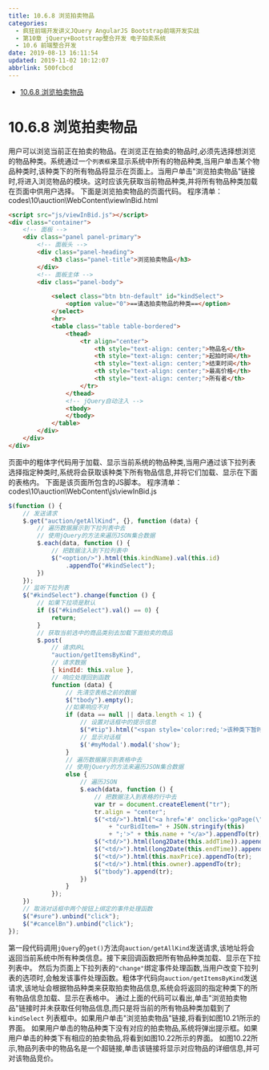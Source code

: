 ```yaml
---
title: 10.6.8 浏览拍卖物品
categories: 
  - 疯狂前端开发讲义JQuery AngularJS Bootstrap前端开发实战
  - 第10章 jQuery+Bootstrap整合开发 电子拍卖系统
  - 10.6 前端整合开发
date: 2019-08-13 16:11:54
updated: 2019-11-02 10:12:07
abbrlink: 500fcbcd
---
```

<div id='my_toc'>

- [10.6.8 浏览拍卖物品](/JavaReadingNotes/500fcbcd/#10-6-8-浏览拍卖物品)

</div>
<!--more-->
<script>if (navigator.platform.toLowerCase() == 'win32'){document.getElementById('my_toc').style.display = 'none';}</script>

<!--end-->
# 10.6.8 浏览拍卖物品 #
用户可以浏览当前正在拍卖的物品。在浏览正在拍卖的物品时,必须先选择想浏览的物品种类。系统通过一个`列表框`来显示系统中所有的物品种类,当用户单击某个物品种类时,该种类下的所有物品将显示在页面上。当用户单击"浏览拍卖物品"链接时,将进入浏览物品的模块。这时应该先获取当前物品种类,并将所有物品种类加载在页面中供用户选择。
下面是浏览拍卖物品的页面代码。
程序清单：codes\10\auction\WebContent\viewInBid.html
```html
<script src="js/viewInBid.js"></script>
<div class="container">
    <!-- 面板 -->
    <div class="panel panel-primary">
        <!-- 面板头 -->
        <div class="panel-heading">
            <h3 class="panel-title">浏览拍卖物品</h3>
        </div>
        <!-- 面板主体 -->
        <div class="panel-body">

            <select class="btn btn-default" id="kindSelect">
                <option value="0">==请选拍卖物品的种类==</option>
            </select>
            <hr>
            <table class="table table-bordered">
                <thead>
                    <tr align="center">
                        <th style="text-align: center;">物品名</th>
                        <th style="text-align: center;">起拍时间</th>
                        <th style="text-align: center;">结束时间</th>
                        <th style="text-align: center;">最高价格</th>
                        <th style="text-align: center;">所有者</th>
                    </tr>
                </thead>
                <!-- jQuery自动注入 -->
                <tbody>
                </tbody>
            </table>
        </div>
    </div>
</div>
```
页面中的粗体字代码用于加载、显示当前系统的物品种类,当用户通过该下拉列表选择指定种类时,系统将会获取该种类下所有物品信息,并将它们加载、显示在下面的表格内。
下面是该页面所包含的JS脚本。
程序清单：codes\10\auction\WebContent\js\viewInBid.js
```javascript
$(function () {
	// 发送请求
	$.get("auction/getAllKind", {}, function (data) {
		// 遍历数据展示到下拉列表中去
		// 使用jQuery的方法来遍历JSON集合数据
		$.each(data, function () {
			// 把数据注入到下拉列表中
			$("<option/>").html(this.kindName).val(this.id)
				.appendTo("#kindSelect");
		})
	});
	// 监听下拉列表
	$("#kindSelect").change(function () {
		// 如果下拉项是默认
		if ($("#kindSelect").val() == 0) {
			return;
		}
		// 获取当前选中的商品类别去加载下面拍卖的商品
		$.post(
			// 请求URL
			"auction/getItemsByKind",
			// 请求数据
			{ kindId: this.value },
			// 响应处理回到函数
			function (data) {
				// 先清空表格之前的数据
				$("tbody").empty();
				//如果响应不对
				if (data == null || data.length < 1) {
					// 设置对话框中的提示信息
					$("#tip").html("<span style='color:red;'>该种类下暂时没有竞拍物品,请重新选择</span>");
					// 显示对话框
					$('#myModal').modal('show');
				}
				// 遍历数据展示到表格中去
				// 使用jQuery的方法来遍历JSON集合数据
				else {
					// 遍历JSON
					$.each(data, function () {
						// 把数据注入到表格的行中去
						var tr = document.createElement("tr");
						tr.align = "center";
						$("<td/>").html("<a href='#' onclick='goPage(\"addBid.html\");"
							+ "curBidItem=" + JSON.stringify(this)
							+ ";'>" + this.name + "</a>").appendTo(tr);
						$("<td/>").html(long2Date(this.addTime)).appendTo(tr);
						$("<td/>").html(long2Date(this.endTime)).appendTo(tr);
						$("<td/>").html(this.maxPrice).appendTo(tr);
						$("<td/>").html(this.owner).appendTo(tr);
						$("tbody").append(tr);
					})
				}
			});
	})
	// 取消对话框中两个按钮上绑定的事件处理函数
	$("#sure").unbind("click");
	$("#cancelBn").unbind("click");
});
```
第一段代码调用`jQuery`的`get()`方法向`auction/getAllKind`发送请求,该地址将会返回当前系统中所有种类信息。接下来回调函数把所有物品种类加载、显示在下拉列表中。
然后为页面上下拉列表的`"change"`绑定事件处理函数,当用户改变下拉列表的选项时,会触发该事件处理函数。粗体字代码向`auction/getItemsByKind`发送请求,该地址会根据物品种类来获取拍卖物品信息,系统会将返回的指定种类下的所有物品信息加载、显示在表格中。
通过上面的代码可以看出,单击"浏览拍卖物品"链接时并未获取任何物品信息,而只是将当前的所有物品种类加载到了`kindSelect` 列表框中。如果用户单击"浏览拍卖物品"链接,将看到如图10.21所示的界面。
如果用户单击的物品种类下没有对应的拍卖物品,系统将弹出提示框。如果用户单击的种类下有相应的拍卖物品,将看到如图10.22所示的界面。
如图10.22所示,物品列表中的物品名是一个超链接,单击该链接将显示对应物品的详细信息,并可对该物品竞价。

